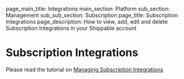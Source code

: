 page_main_title: Integrations
main_section: Platform
sub_section: Management
sub_sub_section: Subscription
page_title: Subscription Integrations
page_description: How to view, add, edit and delete Subscription Integrations in your Shippable account

# Subscription Integrations

Please read the tutorial on [Managing Subscription Integrations](/platform/tutorial/integration/subscription-integrations)
